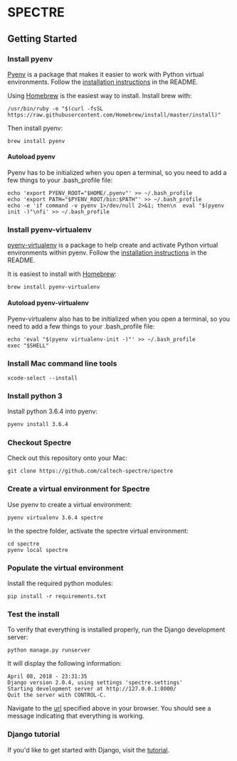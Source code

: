 # SPECTRE

## Getting Started

### Install pyenv

[Pyenv](https://github.com/pyenv/pyenv) is a package that makes it easier to work with Python virtual environments. Follow the [installation instructions](https://github.com/pyenv/pyenv#installation) in the README.

Using [Homebrew](brew.sh) is the easiest way to install. Install brew with:

```
/usr/bin/ruby -e "$(curl -fsSL https://raw.githubusercontent.com/Homebrew/install/master/install)"
```

Then install pyenv:

```
brew install pyenv
```

#### Autoload pyenv

Pyenv has to be initialized when you open a terminal, so you need to add a few things to your .bash_profile file:

```
echo 'export PYENV_ROOT="$HOME/.pyenv"' >> ~/.bash_profile
echo 'export PATH="$PYENV_ROOT/bin:$PATH"' >> ~/.bash_profile
echo -e 'if command -v pyenv 1>/dev/null 2>&1; then\n  eval "$(pyenv init -)"\nfi' >> ~/.bash_profile
```

### Install pyenv-virtualenv

[pyenv-virtualenv](https://github.com/pyenv/pyenv-virtualenv) is a package to help create and activate Python virtual environments within pyenv. Follow the [installation instructions](https://github.com/pyenv/pyenv-virtualenv#installation) in the README.

It is easiest to install with [Homebrew](brew.sh):

```
brew install pyenv-virtualenv
```

#### Autoload pyenv-virtualenv

Pyenv-virtualenv also has to be initialized when you open a terminal, so you need to add a few things to your .bash_profile file:

```
echo 'eval "$(pyenv virtualenv-init -)"' >> ~/.bash_profile
exec "$SHELL"
```

### Install Mac command line tools

```
xcode-select --install
```

### Install python 3

Install python 3.6.4 into pyenv:

```bash
pyenv install 3.6.4
```


### Checkout Spectre

Check out this repository onto your Mac:

```
git clone https://github.com/caltech-spectre/spectre
```

### Create a virtual environment for Spectre

Use pyenv to create a virtual environment:

```
pyenv virtualenv 3.6.4 spectre
```

In the spectre folder, activate the spectre virtual environment:

```
cd spectre
pyenv local spectre
```

### Populate the virtual environment

Install the required python modules:

```
pip install -r requirements.txt
```

### Test the install

To verify that everything is installed properly, run the Django development server:

```
python manage.py runserver
```

It will display the following information:

```
April 08, 2018 - 23:31:35
Django version 2.0.4, using settings 'spectre.settings'
Starting development server at http://127.0.0.1:8000/
Quit the server with CONTROL-C.
```

Navigate to the [url](http://127.0.0.1:8000/) specified above in your browser. You should see a message indicating that everything is working.

### Django tutorial

If you'd like to get started with Django, visit the [tutorial](https://docs.djangoproject.com/en/2.0/intro/tutorial01/).


